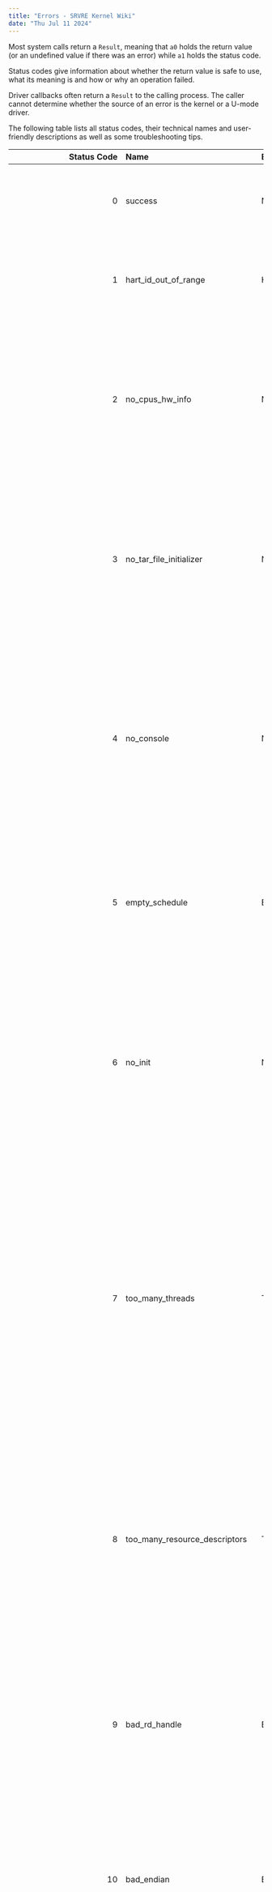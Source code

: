 ```yaml
---
title: "Errors - SRVRE Kernel Wiki"
date: "Thu Jul 11 2024"
---
```


Most system calls return a `Result`, meaning that `a0`
holds the return value (or an undefined value if there was an error)
while `a1` holds the status code.

Status codes give information about whether the return value
is safe to use, what its meaning is and how or why an operation failed.

Driver callbacks often return a `Result` to the calling process.
The caller cannot determine whether the source of an error
is the kernel or a U-mode driver.

The following table lists all status codes, their technical names
and user-friendly descriptions as well as some troubleshooting tips.

| Status Code | Name                             | Error Variant                 | Description |
| ----------: | :------------------------------- | :---------------------------- | :---------- |
|           0 | success                          | N/A                           | The operation completed successfully, see its documentation for return value semantics. |
|           1 | hart_id_out_of_range             | HartIdOutOfRange              | A hart started with an ID that doesn't fit in an unsigned 16-bit integer. This most likely is a kernel or firmware bug. |
|           2 | no_cpus_hw_info                  | NoCpusHwInfo                  | The embedded hardware information file does not contain CPU information. Verify that you are building for a valid platform with the correct `.hwi` file and that it is not corrupted. All platforms should have this device. |
|           3 | no_tar_file_initializer          | NoTarFileInitializer          | The kernel is unable to open a [userinit](/md/srvre/kernel/wiki/userinit.md) member file because the `open` callback did not receive the initializer (file (meta)data) configured when providing the [VFS resource](/md/srvre/kernel/wiki/vfs.md#resources). This error should never occur and indicates a kernel bug. |
|           4 | no_console                       | NoConsole                     | The kernel is unable to write to the debug console because it failed to locate one. This error only applies to the `/io/debug` resource and should not occur if the kernel has booted far enough to start a process unless there is a firmware issue or limitation. |
|           5 | empty_schedule                   | EmptySchedule                 | No processes are scheduled. Since the only option for recovery is a U-mode reboot the kernel panics to notify the user of the incident. This error occurs if all processes are terminated. |
|           6 | no_init                          | NoInit                        | The [userinit](/md/srvre/kernel/wiki/userinit.md) does not contain an `init` file in its *root directory*. Therefore the kernel is unable to locate the init system and cannot continue, resulting in a panic. Follow the [instructions](https://git.himbeerserver.de/srvre/kernel.git/about/#create-a-userinit) *precisely* to create a [userinit](/md/srvre/kernel/wiki/userinit.md) that does contain an init system at the correct path.
|           7 | too_many_threads                 | TooManyThreads                | A process has reached its maximum number of threads and cannot be extended by a new one. This can happen to processes trying to create a new thread within themselves, but it can also be the result of calling into a driver that has reached this limit. This shouldn't be a problem in the real world since thread IDs are of type `usize` which yields a limit of 2⁶⁴ threads per process. |
|           8 | too_many_resource_descriptors    | TooManyResourceDescriptors    | The calling process has reached its maximum number of resource descriptor handles (2⁶⁴ - 1) and cannot open more resources. This shouldn't be a problem in the real world and can be solved by closing handles that are no longer needed. |
|           9 | bad_rd_handle                    | BadRdHandle                   | The resource descriptor handle is invalid, meaning that it doesn't refer to an open resource. This can happen if errors aren't handled (correctly) or when trying to use the return value of a [hook resource](/md/srvre/kernel/wiki/vfs.md#hook). This error hints at a bug in the caller. |
|          10 | bad_endian                       | BadEndian                     | The binary uses a byte order other than the native endianness of the architecture (little endian for riscv64) and cannot be executed. Recompile it for little endian if possible. |
|          11 | bad_arch                         | BadArch                       | The binary was compiled for an unsupported architecture (anything other than RISC-V) and cannot be executed. Recompile it for RISC-V if possible. |
|          12 | bad_bit_len                      | BadBitLen                     | The binary was compiled for a bit length other than 64-bit and cannot be executed. Recompile it for 64-bit if possible. |
|          13 | not_static_exe                   | NotStaticExe                  | The binary is not a statically linked executable and cannot be executed. Link statically if possible. |
|          14 | size_mismatch                    | SizeMismatch                  | *Cannot occur and will be removed.* |
|          15 | mem_overrun                      | MemOverrun                    | The `filesz` or `memsz` field of an ELF Program Header exceeds the file size or the allocated memory size. The binary is likely malicious. |
|          16 | branch_perms                     | BranchPerms                   | The binary wants certain memory regions to be loaded without any permission bits set. Since RISC-V treats such entries as page table branches this is forbidden and the binary cannot be executed. This shouldn't happen unless you are manually controlling the linking procedure with a linker script that is flawed. |
|          17 | writable_code                    | WritableCode                  | The binary wants certain memory regions to be loaded with both the "write" and "execute" permission bits set. Modifiable code is a security risk and the binary cannot be executed. Check your compiler/linker settings for the affected program if possible, and make sure to use an up-to-date compiler. |
|          18 | zero_size                        | ZeroSize                      | The page allocator was invoked with an allocation size of 0. This can currently only be caused by kernel bugs, but processes will gain the ability to allocate heap memory in the future. |
|          19 | out_of_memory                    | OutOfMemory                   | The kernel is out of memory and cannot fulfill the allocation request. In-kernel allocations may be hidden from the affected process. Free up memory (e.g. by terminating processes) or upgrade your hardware to fix this. |
|          20 | out_of_range                     | OutOfRange                    | *Cannot occur and will be removed.* |
|          21 | double_free                      | DoubleFree                    | *Cannot occur and will be removed.* |
|          22 | already_taken                    | AlreadyTaken                  | A memory page is already marked as taken and cannot be claimed by another call. This error indicates a bug in the page allocator. |
|          23 | not_a_leaf                       | NotALeaf                      | An attempt was made to map a memory page with the permissions of a page table branch (no permission bits set). This is similar to the `branch_perms` error but isn't caught early. *These errors will be merged in the future.* |
|          24 | no_plic                          | NoPlic                        | *Cannot occur and will be removed.* |
|          25 | plic_incompatible                | PlicIncompatible              | *Cannot occur and will be removed.* |
|          26 | no_plic_reg                      | NoPlicReg                     | *Cannot occur and will be removed.* |
|          27 | interrupt_out_of_range           | InterruptOutOfRange           | An attempt to configure or complete an external interrupt with ID 0 was made. This hints at a kernel or driver bug. |
|          28 | context_out_of_range             | ContextOutOfRange             | An attempt to interact with an external interrupt context with an ID greater than or equal to 15872 was made. This hints at a kernel or driver bug. |
|          29 | unimplemented                    | Unimplemented                 | The requested feature is unimplemented in this version and cannot be used. This hints at a bug or version mismatch in the affected program. *Currently cannot occur.* |
|          30 | unknown_syscall                  | UnknownSyscall                | A [system call](/md/srvre/kernel/wiki/syscalls.md) with the specified number does not exist. This is a bug or version mismatch in the affected program or the library it uses to issue system calls. |
|          31 | no_pci_controller                | NoPciController               | There is no PCI(e) controller on the current platform according to the embedded hardware information file. *This error is likely going to be replaced with an optional in the future.* |
|          32 | sbi_failed                       | Failed                        | The SBI (firmware) returned with a general failure status. |
|          33 | sbi_not_supported                | NotSupported                  | The SBI (firmware) doesn't support the requested feature. This shouln't occur in U-mode programs. Try updating the SBI. |
|          34 | sbi_invalid_param                | InvalidParam                  | The SBI (firmware) got invalid parameters. This is a kernel bug. |
|          35 | sbi_denied                       | Denied                        | The kernel was denied from performing an SBI (firmware) operation. This most likely is a kernel bug. |
|          36 | sbi_invalid_addr                 | InvalidAddr                   | An invalid memory address was passed to the SBI (firmware). Keep in mind that paging is never active in M-mode so any translations *must* be performed by the kernel beforehand. This most likely is a kernel bug but may sometimes be the result of an unchecked access to user memory by the firmware (which is also a kernel bug). |
|          37 | sbi_already_avail                | AlreadyAvail                  | The SBI (firmware) returned because something is already available. This most likely is a kernel bug. |
|          38 | sbi_already_started              | AlreadyStarted                | The SBI (firmware) reported that something (e.g. a hart) is already started. This most likely is a kernel bug. |
|          39 | sbi_already_stopped              | AlreadyStopped                | The SBI (firmware) reported that something (e.g. a hart) is already stopped. This most likely is a kernel bug. |
|          40 | sbi_no_shared_memory             | NoSharedMem                   | Shared memory is not available, preventing the SBI (firmware) from performing an operation. |
|          41 | sbi_invalid_state                | InvalidState                  | The SBI (firmware) reported that an operation cannot be performed in the current state. |
|          42 | sbi_bad_range                    | BadRange                      | An invalid range was passed to the SBI (firmware), preventing it from performing an operation. |
|          43 | sbi_unknown                      | Unknown                       | The SBI (firmware) returned with an unknown status. This may be an implementation-specific error. |
|          44 | hwi_missing_kind                 | MissingKind                   | The device kind (first column) of a hardware information (text format) device is missing. This error can only be raised by the `hwi` tool because the kernel doesn't process the text format. |
|          45 | hwi_missing_reg_addr             | MissingRegAddr                | The MMIO base address (second column) of a hardware information (text format) device is missing. This error can only be raised by the `hwi` tool because the kernel doesn't process the text format. |
|          46 | hwi_missing_reg_len              | MissingRegLen                 | The MMIO region size (third column) of a hardware information (text format) device is missing. This error can only be raised by the `hwi` tool because the kernel doesn't process the text format. |
|          47 | hwi_unknown_dev_kind             | UnknownDevKind                | The device kind (first column) of a hardware information (text format) device is invalid. This error can only be raised by the `hwi` tool because the kernel doesn't process the text format. See the [hardware information documentation](/md/srvre/kernel/wiki/hwi.md) for details. |
|          48 | not_found                        | NotFound                      | The resource at the specified path could not be found. In most cases the underlying issue originates in U-mode. |
|          49 | relative_path_not_allowed        | RelativePathNotAllowed        | A relative path was passed to an operation that cannot process it. *The concept of relative paths and working directories may be introduced in the future, but this needs further planning.* |
|          50 | not_a_directory                  | NotADirectory                 | An attempt was made to access a non-directory resource as a directory. Directory hooks count as directories for this error description. |
|          51 | no_absolute_containing_directory | NoAbsoluteContainingDirectory | A relative or root path was passed to an operation that requires an absolute path where the last component is contained within a directory (or directory hook). Try canonicalizing the path manually before passing it to the kernel. |
|          52 | too_many_references              | TooManyReferences             | An inode has reached the maximum number of resource descriptors referencing it (2⁶⁴) and cannot be opened anymore. Close existing resource descriptors to it to fix this. This shouldn't be a problem in the real world. |
|          53 | read_not_supported               | ReadNotSupported              | The resource pointed to by a resource descriptor handle does not support reading despite read access being permitted for the calling process. This is likely an issue with the affected program (specifically its error handling) or a version mismatch between it and the driver/kernel. |
|          54 | write_not_supported              | WriteNotSupported             | The resource pointed to by a resource descriptor handle does not support writing despite write access being permitted for the calling process. This is likely an issue with the affected program (specifically its error handling) or a version mismatch between it and the driver/kernel. |
|          55 | in_use                           | InUse                         | An inode cannot be modified or removed because it is currently referenced by at least one resource descriptor. Close all resource descriptors to it and try again. |
|          56 | detached                         | Detached                      | The resource operation failed because the provider is terminated and the resource has not been reclaimed yet. You may (and usually should) retry the operation. |
|          57 | orphaned                         | Orphaned                      | The resource operation failed because the provider is terminated and the resource cannot be reclaimed. The resource descriptor handle is closed after receiving this error. You may try to reopen the resource, but it is not guaranteed to exist anymore. |
|          58 | is_a_hook                        | IsAHook                       | The resource could not be opened because it is a hook. This error always originates from the kernel, most likely when trying to execute a path that is a hook instead of a readable resource kind. Ensure that you are using the correct path or report the issue to the program maintainer. |
|          59 | is_a_container                   | IsAContainer                  | The resource operation failed because it is a directory or directory hook rather than a functional resource. An example for a possible cause is trying to execute a path that is a directory. Ensure that you are using the correct path and that its resource kind and content are correct, or report the issue to the program maintainer. |
| 2⁶⁴ - 1 = 18446744073709551615 | unknown                 | Unknown                       | An error that isn't listed above occured (e.g. a Zig standard library error). |

[Return to Wiki Main Page](/md/srvre/kernel/wiki.md)

[Return to Index Page](/md/index.md)
